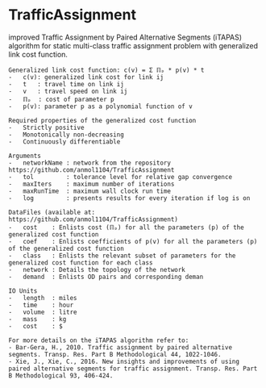 # TrafficAssignment
improved Traffic Assignment by Paired Alternative Segments (iTAPAS) algorithm for static multi-class traffic assignment problem with generalized link cost function.

    Generalized link cost function: c(v) = Σ ℿₚ * p(v) * t
    -   c(v): generalized link cost for link ij
    -   t   : travel time on link ij
    -   v   : travel speed on link ij
    -   ℿₚ  : cost of parameter p
    -   p(v): parameter p as a polynomial function of v

    Required properties of the generalized cost function
    -   Strictly positive
    -   Monotonically non-decreasing
    -   Continuously differentiable

    Arguments
    -   networkName : network from the repository https://github.com/anmol1104/TrafficAssignment
    -   tol         : tolerance level for relative gap convergence
    -   maxIters    : maximum number of iterations
    -   maxRunTime  : maximum wall clock run time
    -   log         : presents results for every iteration if log is on

    DataFiles (available at: https://github.com/anmol1104/TrafficAssignment)
    -   cost    : Enlists cost (ℿₚ) for all the parameters (p) of the generalized cost function
    -   coef    : Enlists coefficients of p(v) for all the parameters (p) of the generalized cost function
    -   class   : Enlists the relevant subset of parameters for the generalized cost function for each class
    -   network : Details the topology of the network
    -   demand  : Enlists OD pairs and corresponding deman

    IO Units
    -   length  : miles
    -   time    : hour
    -   volume  : litre
    -   mass    : kg
    -   cost    : $

    For more details on the iTAPAS algorithm refer to:
    - Bar-Gera, H., 2010. Traffic assignment by paired alternative segments. Transp. Res. Part B Methodological 44, 1022-1046.
    - Xie, J., Xie, C., 2016. New insights and improvements of using paired alternative segments for traffic assignment. Transp. Res. Part B Methodological 93, 406-424.
